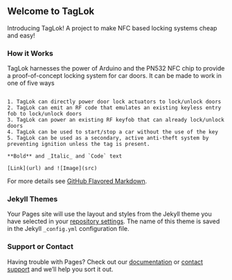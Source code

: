 ## Welcome to TagLok

Introducing TagLok! A project to make NFC based locking systems cheap and easy!

### How it Works

TagLok harnesses the power of Arduino and the PN532 NFC chip to provide a proof-of-concept locking system for car doors. It can be made to work in one of five ways

```

1. TagLok can directly power door lock actuators to lock/unlock doors
2. TagLok can emit an RF code that emulates an existing keyless entry fob to lock/unlock doors
3. TagLok can power an existing RF keyfob that can already lock/unlock doors
4. TagLok can be used to start/stop a car without the use of the key
5. TagLok can be used as a secondary, active anti-theft system by preventing ignition unless the tag is present.

**Bold** and _Italic_ and `Code` text

[Link](url) and ![Image](src)
```

For more details see [GitHub Flavored Markdown](https://guides.github.com/features/mastering-markdown/).

### Jekyll Themes

Your Pages site will use the layout and styles from the Jekyll theme you have selected in your [repository settings](https://github.com/taglok/taglok-site/settings). The name of this theme is saved in the Jekyll `_config.yml` configuration file.

### Support or Contact

Having trouble with Pages? Check out our [documentation](https://docs.github.com/categories/github-pages-basics/) or [contact support](https://github.com/contact) and we’ll help you sort it out.
